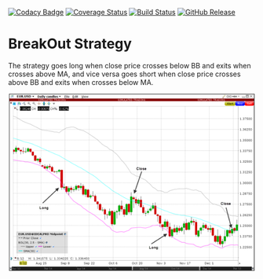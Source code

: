 [![Codacy Badge](https://api.codacy.com/project/badge/Grade/c309b085ff9949fa8403078c87d0138f)](https://www.codacy.com/app/brunostuessy/breakout?utm_source=github.com&amp;utm_medium=referral&amp;utm_content=brunostuessy/breakout&amp;utm_campaign=Badge_Grade)
[![Coverage Status](https://coveralls.io/repos/github/brunostuessy/breakout/badge.svg?branch=master&service=github&chksum)](https://coveralls.io/github/brunostuessy/breakout?branch=master)
[![Build Status](https://travis-ci.com/brunostuessy/breakout.svg?branch=master)](https://travis-ci.com/brunostuessy/breakout)
[![GitHub Release](https://img.shields.io/github/release/brunostuessy/breakout.svg)](https://github.com/brunostuessy/breakout/releases) 

# BreakOut Strategy

The strategy goes long when close price crosses below BB and exits when crosses above MA,
and vice versa goes short when close price crosses above BB and exits when crosses below MA.

![Chart](chart.png)
